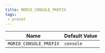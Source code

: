 ```yaml
---
title: MORIO_CONSOLE_PREFIX
tags:
 - preset
---
```





<!-- MORIO_AUTO_GENERATED_CONTENT_STARTS - Manual changes made below will be overwritten -->
| Name | Default Value |
|------|---------------|
| `MORIO_CONSOLE_PREFIX` | `console` |
<!-- MORIO_AUTO_GENERATED_CONTENT_ENDS - Manual changes made above will be overwritten -->
